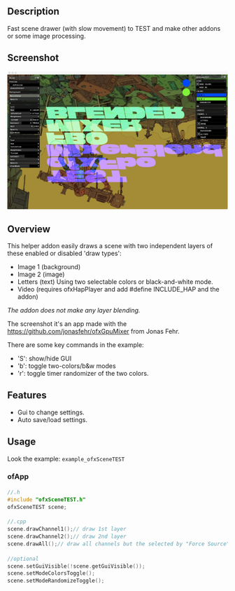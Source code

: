 ## Description
Fast scene drawer (with slow movement) to TEST and make other addons or some image processing.

## Screenshot
![Alt text](/readme_images/screenshot.jpeg?raw=true "MoebiusSurfing")

## Overview
This helper addon easily draws a scene with two independent layers of these enabled or disabled 'draw types':

- Image 1 (background)
- Image 2 (image)
- Letters (text) Using two selectable colors or black-and-white mode.
- Video (requires ofxHapPlayer and add #define INCLUDE_HAP and the addon)

*The addon does not make any layer blending.* 

The screenshot it's an app made with the https://github.com/jonasfehr/ofxGpuMixer from Jonas Fehr.

There are some key commands in the example:

- 'S': show/hide GUI
- 'b': toggle two-colors/b&w modes
- 'r': toggle timer randomizer of the two colors. 


## Features

- Gui to change settings.
- Auto save/load settings.


## Usage
Look the example: ```example_ofxSceneTEST```

### ofApp
```c++
//.h
#include "ofxSceneTEST.h"
ofxSceneTEST scene;

//.cpp
scene.drawChannel1();// draw 1st layer
scene.drawChannel2();// draw 2nd layer
scene.drawAll();// draw all channels but the selected by "Force Source" slider.

//optional
scene.setGuiVisible(!scene.getGuiVisible());
scene.setModeColorsToggle();
scene.setModeRandomizeToggle();
```